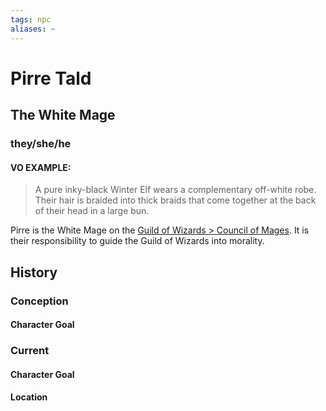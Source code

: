```yaml
---
tags: npc
aliases: ~
---
```


# Pirre Tald

## The White Mage

### they/she/he

#### VO EXAMPLE:

 > 
 > A pure inky-black Winter Elf wears a complementary off-white robe. Their hair is braided into thick braids that come together at the back of their head in a large bun.

Pirre is the White Mage on the [Guild of Wizards > Council of Mages](..\..\..\..\..\..\Notes%20on%20the%20Multiverse\Inner\Alaturmen\About%20People\Non-Nation%20Entities\Coalition%20City\Guilds%20of%20Coalition\Guild%20of%20Wizards.md#council-of-mages). It is their responsibility to guide the Guild of Wizards into morality.

## History

### Conception

#### Character Goal

### Current

#### Character Goal

#### Location

